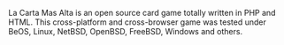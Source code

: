 La Carta Mas Alta is an open source card game totally written in PHP and HTML. This cross-platform and cross-browser game was tested under BeOS, Linux, NetBSD, OpenBSD, FreeBSD, Windows and others.








